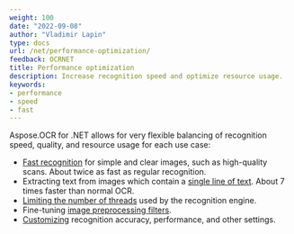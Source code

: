 ```yaml
---
weight: 100
date: "2022-09-08"
author: "Vladimir Lapin"
type: docs
url: /net/performance-optimization/
feedback: OCRNET
title: Performance optimization
description: Increase recognition speed and optimize resource usage.
keywords:
- performance
- speed
- fast
---
```


Aspose.OCR for .NET allows for very flexible balancing of recognition speed, quality, and resource usage for each use case:

- [Fast recognition](/ocr/net/fast-recognition/) for simple and clear images, such as high-quality scans. About twice as fast as regular recognition.
- Extracting text from images which contain a [single line of text](/ocr/net/recognize-single-line/). About 7 times faster than normal OCR.
- [Limiting the number of threads](/ocr/net/multithreading/) used by the recognition engine.
- Fine-tuning [image preprocessing filters](/ocr/net/image-preprocessing/).
- [Customizing](/ocr/net/recognition-settings/) recognition accuracy, performance, and other settings.
